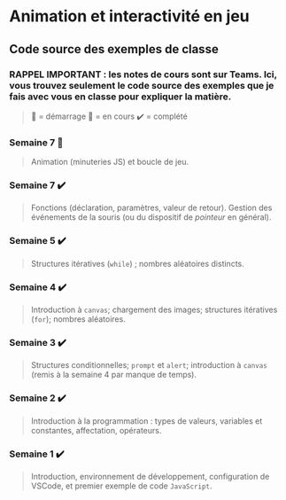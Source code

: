 # Animation et interactivité en jeu
## Code source des exemples de classe

### RAPPEL IMPORTANT : les notes de cours sont sur Teams. Ici, vous trouvez seulement le code source des exemples que je fais avec vous en classe pour expliquer la matière.

> :checkered_flag: = démarrage 
> :construction: = en cours
> :heavy_check_mark: = complété

### Semaine 7 :checkered_flag:
>Animation (minuteries JS) et boucle de jeu.

### Semaine 7 :heavy_check_mark:
>Fonctions (déclaration, paramètres, valeur de retour). Gestion des événements de la souris (ou du dispositif de *pointeur* en général).

### Semaine 5 :heavy_check_mark:
>Structures itératives (`while`) ; nombres aléatoires distincts.

### Semaine 4 :heavy_check_mark:
>Introduction à `canvas`; chargement des images; structures itératives (`for`); nombres aléatoires.

### Semaine 3 :heavy_check_mark:
>Structures conditionnelles; `prompt` et `alert`; introduction à `canvas` (remis à la semaine 4 par manque de temps).

### Semaine 2 :heavy_check_mark:
>Introduction à la programmation : types de valeurs, variables et constantes, affectation, opérateurs.

### Semaine 1 :heavy_check_mark:
>Introduction, environnement de développement, configuration de VSCode, et premier exemple de code `JavaScript`.